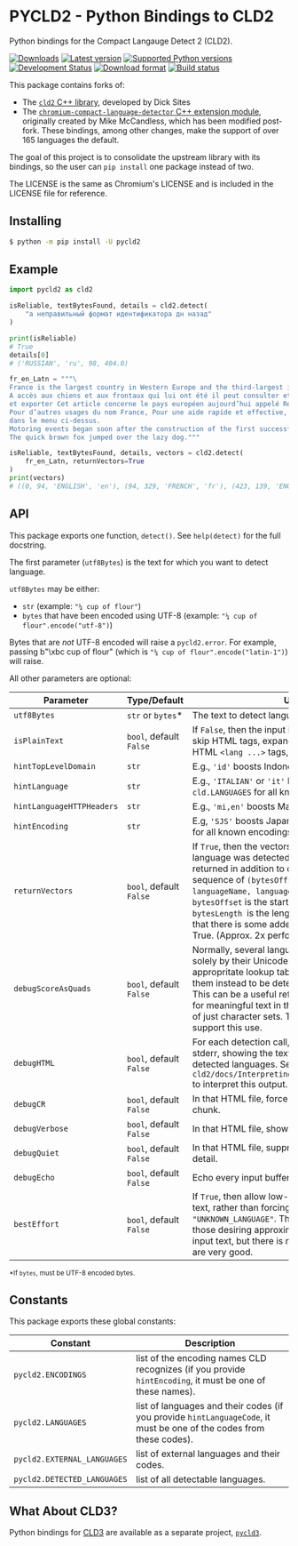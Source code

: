 # PYCLD2 - Python Bindings to CLD2

Python bindings for the Compact Langauge Detect 2 (CLD2).

[![Downloads](https://img.shields.io/pypi/dm/pycld2.svg)](https://pypi.python.org/pypi/pycld2)
[![Latest version](https://img.shields.io/pypi/v/pycld2.svg)](https://pypi.python.org/pypi/pycld2)
[![Supported Python versions](https://img.shields.io/pypi/pyversions/pycld2.svg)](https://pypi.python.org/pypi/pycld2)
[![Development Status](https://img.shields.io/pypi/status/pycld2.svg)](https://pypi.python.org/pypi/pycld2)
[![Download format](https://img.shields.io/pypi/format/pycld2.svg)](https://pypi.python.org/pypi/pycld2)
[![Build status](https://travis-ci.org/aboSamoor/pycld2.png?branch=master)](https://travis-ci.org/aboSamoor/pycld2)

This package contains forks of:

- The [`cld2` C++ library](https://github.com/CLD2Owners/cld2), developed by Dick Sites
- The [`chromium-compact-language-detector` C++ extension module](https://github.com/mikemccand/chromium-compact-language-detector),
  originally created by Mike McCandless, which has been modified post-fork.
  These bindings, among other changes, make the support of over 165 languages
  the default.

The goal of this project is to consolidate the upstream library with its bindings, so the user can `pip install` one package instead of two.

The LICENSE is the same as Chromium's LICENSE and is included in the
LICENSE file for reference.

## Installing

```bash
$ python -m pip install -U pycld2
```

## Example

```python
import pycld2 as cld2

isReliable, textBytesFound, details = cld2.detect(
    "а неправильный формат идентификатора дн назад"
)

print(isReliable)
# True
details[0]
# ('RUSSIAN', 'ru', 98, 404.0)

fr_en_Latn = """\
France is the largest country in Western Europe and the third-largest in Europe as a whole.
A accès aux chiens et aux frontaux qui lui ont été il peut consulter et modifier ses collections
et exporter Cet article concerne le pays européen aujourd’hui appelé République française.
Pour d’autres usages du nom France, Pour une aide rapide et effective, veuiller trouver votre aide
dans le menu ci-dessus.
Motoring events began soon after the construction of the first successful gasoline-fueled automobiles.
The quick brown fox jumped over the lazy dog."""

isReliable, textBytesFound, details, vectors = cld2.detect(
    fr_en_Latn, returnVectors=True
)
print(vectors)
# ((0, 94, 'ENGLISH', 'en'), (94, 329, 'FRENCH', 'fr'), (423, 139, 'ENGLISH', 'en'))
```

## API

This package exports one function, `detect()`. See `help(detect)` for the full docstring.

The first parameter (`utf8Bytes`) is the text for which you want to detect language.

`utf8Bytes` may be either:

- `str` (example: `"¼ cup of flour"`)
- `bytes` that have been encoded using UTF-8 (example: `"¼ cup of flour".encode("utf-8")`)

Bytes that are *not* UTF-8 encoded will raise a `pycld2.error`.  For example, passing
b"\xbc cup of flour" (which is `"¼ cup of flour".encode("latin-1")`) will raise.

All other parameters are optional:

| Parameter | Type/Default | Use |
| --------- | ------------ | --- |
| `utf8Bytes` | `str` or `bytes`\* | The text to detect language for. |
| `isPlainText` | `bool`, default `False` | If `False`, then the input is HTML and CLD will skip HTML tags, expand HTML entities, detect HTML `<lang ...>` tags, etc. |
| `hintTopLevelDomain` | `str` | E.g., `'id'` boosts Indonesian. |
| `hintLanguage` | `str` | E.g., `'ITALIAN'` or `'it'` boosts Italian; see `cld.LANGUAGES` for all known languages. |
| `hintLanguageHTTPHeaders` | `str` | E.g., `'mi,en'` boosts Maori and English. |
| `hintEncoding` | `str` | E.g, `'SJS'` boosts Japanese; see `cld.ENCODINGS` for all known encodings. |
| `returnVectors` |  `bool`, default `False` | If `True`, then the vectors indicating which language was detected in which byte range are returned in addition to details.  The vectors are a sequence of `(bytesOffset, bytesLength, languageName, languageCode)`, in order. `bytesOffset` is the start of the vector, `bytesLength `is the length of the vector.  Note that there is some added CPU cost if this is True.  (Approx. 2x performance hit.) |
| `debugScoreAsQuads` | `bool`, default `False` | Normally, several languages are detected solely by their Unicode script.  Combined with appropritate lookup tables, this flag forces them instead to be detected via quadgrams. This can be a useful refinement when looking for meaningful text in these languages, instead of just character sets. The default tables do not support this use. |
| `debugHTML` | `bool`, default `False` | For each detection call, write an HTML file to stderr, showing the text chunks and their detected languages. See `cld2/docs/InterpretingCLD2UnitTestOutput.pdf` to interpret this output. |
| `debugCR` | `bool`, default `False` | In that HTML file, force a new line for each chunk. |
| `debugVerbose` | `bool`, default `False` | In that HTML file, show every lookup entry. |
| `debugQuiet` | `bool`, default `False` | In that HTML file, suppress most of the output detail. |
| `debugEcho` | `bool`, default `False` | Echo every input buffer to stderr. |
| `bestEffort` | `bool`, default `False` | If `True`, then allow low-quality results for short text, rather than forcing the result to `"UNKNOWN_LANGUAGE"`.  This may be of use for those desiring approximate results on short input text, but there is no claim that these result are very good. |

<sup>\*If `bytes`, must be UTF-8 encoded bytes.</sup>

## Constants

This package exports these global constants:

| Constant | Description |
| -------- | ----------- |
| `pycld2.ENCODINGS` | list of the encoding names CLD recognizes (if you provide `hintEncoding`, it must be one of these names). |
| `pycld2.LANGUAGES` | list of languages and their codes (if you provide `hintLanguageCode`, it must be one of the codes from these codes). |
| `pycld2.EXTERNAL_LANGUAGES` | list of external languages and their codes. |
| `pycld2.DETECTED_LANGUAGES` | list of all detectable languages. |

## What About CLD3?

Python bindings for [CLD3](https://github.com/google/cld3/) are available as a separate project, [`pycld3`](https://github.com/bsolomon1124/pycld3).
